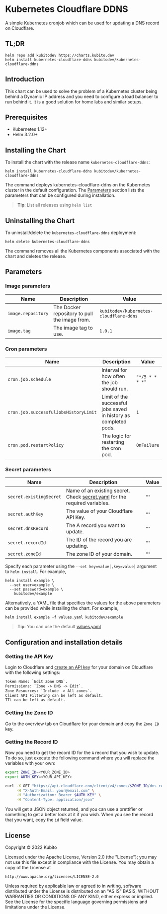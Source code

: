 # Kubernetes Cloudflare DDNS

A simple Kubernetes cronjob which can be used for updating a DNS record on Cloudflare.

## TL;DR

```console
helm repo add kubitodev https://charts.kubito.dev
helm install kubernetes-cloudflare-ddns kubitodev/kubernetes-cloudflare-ddns
```

## Introduction

This chart can be used to solve the problem of a Kubernetes cluster being behind a Dynamic IP address and you need to configure a load balancer to run behind it. It is a good solution for home labs and similar setups.

## Prerequisites

- Kubernetes 1.12+
- Helm 3.2.0+

## Installing the Chart

To install the chart with the release name `kubernetes-cloudflare-ddns`:

```console
helm install kubernetes-cloudflare-ddns kubitodev/kubernetes-cloudflare-ddns
```

The command deploys kubernetes-cloudflare-ddns on the Kubernetes cluster in the default configuration. The [Parameters](#parameters) section lists the parameters that can be configured during installation.

> **Tip**: List all releases using `helm list`

## Uninstalling the Chart

To uninstall/delete the `kubernetes-cloudflare-ddns` deployment:

```console
helm delete kubernetes-cloudflare-ddns
```

The command removes all the Kubernetes components associated with the chart and deletes the release.

## Parameters

### Image parameters

| Name               | Description                                   | Value                                  |
| ------------------ | --------------------------------------------- | -------------------------------------- |
| `image.repository` | The Docker repository to pull the image from. | `kubitodev/kubernetes-cloudflare-ddns` |
| `image.tag`        | The image tag to use.                         | `1.0.1`                                |


### Cron parameters

| Name                                  | Description                                                      | Value           |
| ------------------------------------- | ---------------------------------------------------------------- | --------------- |
| `cron.job.schedule`                   | Interval for how often the job should run.                       | `"*/5 * * * *"` |
| `cron.job.successfulJobsHistoryLimit` | Limit of the successful jobs saved in history as completed pods. | `1`             |
| `cron.pod.restartPolicy`              | The logic for restarting the cron pod.                           | `OnFailure`     |


### Secret parameters

| Name                    | Description                                                                                                                                                                                | Value |
| ----------------------- | ------------------------------------------------------------------------------------------------------------------------------------------------------------------------------------------ | ----- |
| `secret.existingSecret` | Name of an existing secret. Check [secret.yaml](https://artifacthub.io/packages/helm/kubitodev/kubernetes-cloudflare-ddns?modal=template&template=secret.yaml) for the required variables. | `""`  |
| `secret.authKey`        | The value of your Cloudflare API Key.                                                                                                                                                      | `""`  |
| `secret.dnsRecord`      | The A record you want to update.                                                                                                                                                           | `""`  |
| `secret.recordId`       | The ID of the record you are updating.                                                                                                                                                     | `""`  |
| `secret.zoneId`         | The zone ID of your domain.                                                                                                                                                                | `""`  |


Specify each parameter using the `--set key=value[,key=value]` argument to `helm install`. For example,

```console
helm install example \
  --set user=example \
  --set password=example \
    kubitodev/example
```

Alternatively, a YAML file that specifies the values for the above parameters can be provided while installing the chart. For example,

```console
helm install example -f values.yaml kubitodev/example
```

> **Tip**: You can use the default [values.yaml](values.yaml)

## Configuration and installation details

### Getting the API Key

Login to Cloudflare and [create an API key](https://dash.cloudflare.com/profile/api-tokens) for your domain on Cloudflare with the following settings:

```txt
Token Name: `Edit Zone DNS`.
Permissions: `Zone -> DNS -> Edit`.
Zone Resources: `Include -> All zones`.
Client API Filtering can be left as default.
TTL can be left as default.
```

### Getting the Zone ID

Go to the overview tab on Cloudflare for your domain and copy the `Zone ID` key.

### Getting the Record ID

Now you need to get the record ID for the `A` record that you wish to update. To do so, just execute the following command where you will replace the variables with your own:

```bash
export ZONE_ID=<YOUR_ZONE_ID>
export AUTH_KEY=<YOUR_API_KEY>

curl -X GET "https://api.cloudflare.com/client/v4/zones/$ZONE_ID/dns_records?type=A" \
     -H "X-Auth-Email: your@email.com" \
     -H "Authorization: Bearer $AUTH_KEY" \
     -H "Content-Type: application/json"
```

You will get a JSON object returned, and you can use a prettifier or something to get a better look at it if you wish. When you see the record that you want, copy the `id` field value.

## License

Copyright &copy; 2022 Kubito

Licensed under the Apache License, Version 2.0 (the "License");
you may not use this file except in compliance with the License.
You may obtain a copy of the License at

    http://www.apache.org/licenses/LICENSE-2.0

Unless required by applicable law or agreed to in writing, software
distributed under the License is distributed on an "AS IS" BASIS,
WITHOUT WARRANTIES OR CONDITIONS OF ANY KIND, either express or implied.
See the License for the specific language governing permissions and
limitations under the License.
